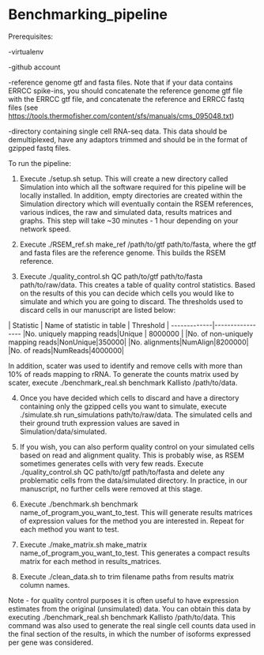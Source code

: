 # Benchmarking_pipeline

Prerequisites:

-virtualenv

-github account

-reference genome gtf and fasta files. Note that if your data contains ERRCC spike-ins, you should concatenate the reference genome gtf file with the ERRCC gtf file, and concatenate the reference and ERRCC fastq files (see https://tools.thermofisher.com/content/sfs/manuals/cms_095048.txt)

-directory containing single cell RNA-seq data. This data should be demultiplexed, have any adaptors trimmed and should be in the format of gzipped fastq files.

To run the pipeline:

1. Execute ./setup.sh setup. This will create a new directory called Simulation into which all the software required for this pipeline will be locally installed. In addition, empty directories are created within the Simulation directory which will eventually contain the RSEM references, various indices, the raw and simulated data, results matrices and graphs. This step will take ~30 minutes - 1 hour depending on your network speed.

2. Execute ./RSEM_ref.sh make_ref /path/to/gtf path/to/fasta, where the gtf and fasta files are the reference genome. This builds the RSEM reference.

3. Execute ./quality_control.sh QC path/to/gtf path/to/fasta path/to/raw/data. This creates a table of quality control statistics. Based on the results of this you can decide which cells you would like to simulate and which you are going to discard. The thresholds used to discard cells in our manuscript are listed below:

| Statistic | Name of statistic in table | Threshold |
-------------|-----------------
|No. uniquely mapping reads|Unique    | 8000000 |
|No. of non-uniquely mapping reads|NonUnique|350000|
|No. alignments|NumAlign|8200000|
|No. of reads|NumReads|4000000|

In addition, scater was used to identify and remove cells with more than 10% of reads mapping to rRNA. To generate the counts matrix used by scater, execute ./benchmark_real.sh benchmark Kallisto /path/to/data.

4. Once you have decided which cells to discard and have a directory containing only the gzipped cells you want to simulate, execute ./simulate.sh run_simulations path/to/raw/data. The simulated cells and their ground truth expression values are saved in Simulation/data/simulated.

5. If you wish, you can also perform quality control on your simulated cells based on read and alignment quality. This is probably wise, as RSEM sometimes generates cells with very few reads. Execute ./quality_control.sh QC path/to/gtf path/to/fasta and delete any problematic cells from the data/simulated directory. In practice, in our manuscript, no further cells were removed at this stage.

6. Execute ./benchmark.sh benchmark name_of_program_you_want_to_test. This will generate results matrices of expression values for the method you are interested in. Repeat for each method you want to test.

7. Execute ./make_matrix.sh make_matrix name_of_program_you_want_to_test. This generates a compact results matrix for each method in results_matrices.

8. Execute ./clean_data.sh to trim filename paths from results matrix column names.

Note - for quality control purposes it is often useful to have expression estimates from the original (unsimulated) data. You can obtain this data by executing ./benchmark_real.sh benchmark Kallisto /path/to/data. This command was also used to generate the real single cell counts data used in the final section of the results, in which the number of isoforms expressed per gene was considered.
